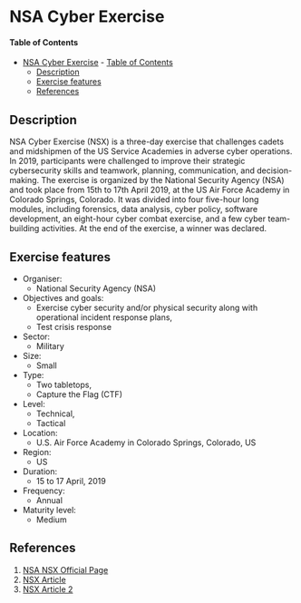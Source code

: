 # NSA Cyber Exercise

#### Table of Contents 

<!-- START doctoc generated TOC please keep comment here to allow auto update -->
<!-- DON'T EDIT THIS SECTION, INSTEAD RE-RUN doctoc TO UPDATE -->


- [NSA Cyber Exercise](#nsa-cyber-exercise)
      - [Table of Contents](#table-of-contents)
  - [Description](#description)
  - [Exercise features](#exercise-features)
  - [References](#references)

<!-- END doctoc generated TOC please keep comment here to allow auto update -->

## Description 

NSA Cyber Exercise (NSX) is a three-day exercise that challenges cadets and midshipmen of the US Service Academies in adverse cyber operations. In 2019, participants were challenged to improve their strategic cybersecurity skills and teamwork, planning, communication, and decision-making. The exercise is organized by the National Security Agency (NSA) and took place from 15th to 17th April 2019, at the US Air Force Academy in Colorado Springs, Colorado. It was divided into four five-hour long modules, including forensics, data analysis, cyber policy, software development, an eight-hour cyber combat exercise, and a few cyber team-building activities. At the end of the exercise, a winner was declared.

## Exercise features

- Organiser:
  - National Security Agency (NSA)
- Objectives and goals:
  - Exercise cyber security and/or physical security along with operational incident response plans,
  - Test crisis response 
- Sector:
  - Military
- Size:
  - Small
- Type:
  - Two tabletops,
  - Capture the Flag (CTF)
- Level:
  - Technical,
  - Tactical
- Location:
  - U.S. Air Force Academy in Colorado Springs, Colorado, US
- Region:
  - US
- Duration:
  - 15 to 17 April, 2019
- Frequency:
  - Annual
- Maturity level:
  - Medium

## References
1. [NSA NSX Official Page](https://www.nsa.gov/What-We-Do/Cybersecurity/NCX/)
2. [NSX Article](https://ung.edu/news/articles/2019/05/cadets-take-part-in-nsa-cyber-exercise.php)
3. [NSX Article 2](https://xorl.wordpress.com/2020/03/28/the-2018-nsa-cyber-exercise-ncx-module-2-tabletop-board-game/)